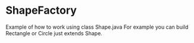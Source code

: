 # ShapeFactory

Example of how to work using class Shape.java
For example you can build Rectangle or Circle just extends Shape.
